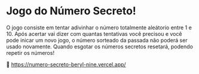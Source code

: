 # Jogo do Número Secreto!
O jogo consiste em tentar adivinhar o número totalmente aleátorio entre 1 e 10.
Após acertar vai dizer com quantas tentativas você precisou e você pode inicar um novo jogo, o número sorteado da passada não poderá ser usado novamente.
Quando esgotar os números secretos resetará, podendo repetir os números!

🔗 https://numero-secreto-beryl-nine.vercel.app/
